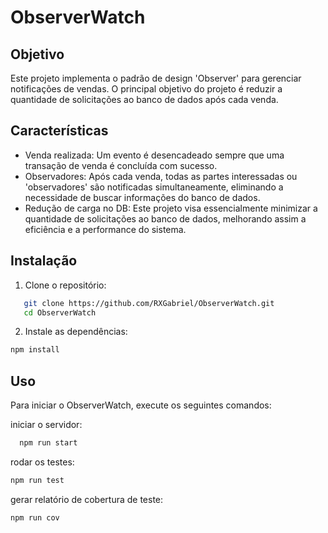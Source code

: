 # ObserverWatch

## Objetivo
Este projeto implementa o padrão de design 'Observer' para gerenciar notificações de vendas. O principal objetivo do projeto é reduzir a quantidade de solicitações ao banco de dados após cada venda.

## Características
- Venda realizada: Um evento é desencadeado sempre que uma transação de venda é concluída com sucesso.
- Observadores: Após cada venda, todas as partes interessadas ou 'observadores' são notificadas simultaneamente, eliminando a necessidade de buscar informações do banco de dados.
- Redução de carga no DB: Este projeto visa essencialmente minimizar a quantidade de solicitações ao banco de dados, melhorando assim a eficiência e a performance do sistema.

## Instalação

1. Clone o repositório:

```bash
   git clone https://github.com/RXGabriel/ObserverWatch.git
   cd ObserverWatch
```

2. Instale as dependências:

```bash
npm install
```

## Uso
Para iniciar o ObserverWatch, execute os seguintes comandos:

 iniciar o servidor:
```bash
  npm run start
```
rodar os testes:
```bash
npm run test
```
gerar relatório de cobertura de teste:
```bash
npm run cov
```
